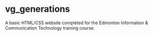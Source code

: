 # vg_generations
A basic HTML/CSS website completed for the Edmonton Information &amp; Communication Technology training course.
